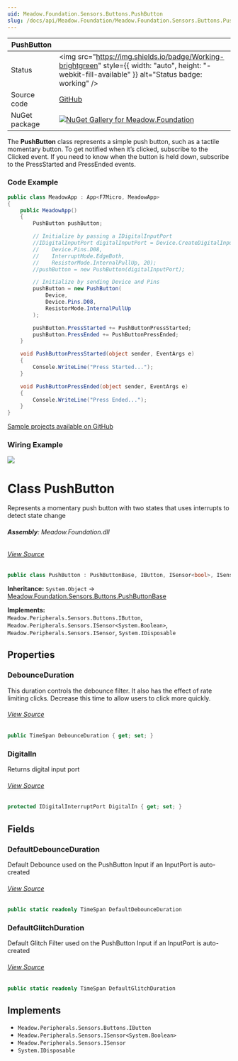 ```yaml
---
uid: Meadow.Foundation.Sensors.Buttons.PushButton
slug: /docs/api/Meadow.Foundation/Meadow.Foundation.Sensors.Buttons.PushButton
---
```


| PushButton | |
|--------|--------|
| Status | <img src="https://img.shields.io/badge/Working-brightgreen" style={{ width: "auto", height: "-webkit-fill-available" }} alt="Status badge: working" /> |
| Source code | [GitHub](https://github.com/WildernessLabs/Meadow.Foundation/tree/main/Source/Meadow.Foundation.Core/Sensors/Buttons) |
| NuGet package | <a href="https://www.nuget.org/packages/Meadow.Foundation/" target="_blank"><img src="https://img.shields.io/nuget/v/Meadow.Foundation.svg?label=Meadow.Foundation" alt="NuGet Gallery for Meadow.Foundation" /></a> |

The **PushButton** class represents a simple push button, such as a tactile momentary button. To get notified when it’s clicked, subscribe to the Clicked event. If you need to know when the button is held down, subscribe to the PressStarted and PressEnded events.

### Code Example

```csharp
public class MeadowApp : App<F7Micro, MeadowApp>
{
    public MeadowApp()
    {
        PushButton pushButton;

        // Initialize by passing a IDigitalInputPort
        //IDigitalInputPort digitalInputPort = Device.CreateDigitalInputPort(
        //    Device.Pins.D08, 
        //    InterruptMode.EdgeBoth, 
        //    ResistorMode.InternalPullUp, 20);
        //pushButton = new PushButton(digitalInputPort);

        // Initialize by sending Device and Pins
        pushButton = new PushButton(
            Device,
            Device.Pins.D08,
            ResistorMode.InternalPullUp
        );

        pushButton.PressStarted += PushButtonPressStarted;
        pushButton.PressEnded += PushButtonPressEnded;
    }

    void PushButtonPressStarted(object sender, EventArgs e)
    {
        Console.WriteLine("Press Started...");
    }

    void PushButtonPressEnded(object sender, EventArgs e)
    {
        Console.WriteLine("Press Ended...");
    }
}
```

[Sample projects available on GitHub](https://github.com/WildernessLabs/Meadow.Foundation/tree/main/Source/Meadow.Foundation.Core.Samples) 

### Wiring Example

<img src="/API_Assets/Meadow.Foundation.Sensors.Buttons.PushButton/PushButton_Fritzing.svg" />

# Class PushButton
Represents a momentary push button with two states that uses interrupts to detect state change

###### **Assembly**: Meadow.Foundation.dll
###### [View Source](https://github.com/WildernessLabs/Meadow.Foundation/blob/main/Source/Meadow.Foundation.Core/Sensors/Buttons/PushButton.cs#L10)
```csharp title="Declaration"
public class PushButton : PushButtonBase, IButton, ISensor<bool>, ISensor, IDisposable
```
**Inheritance:** `System.Object` -> [Meadow.Foundation.Sensors.Buttons.PushButtonBase](../PushButtonBase)

**Implements:**  
`Meadow.Peripherals.Sensors.Buttons.IButton`, `Meadow.Peripherals.Sensors.ISensor<System.Boolean>`, `Meadow.Peripherals.Sensors.ISensor`, `System.IDisposable`

## Properties
### DebounceDuration
This duration controls the debounce filter. It also has the effect
of rate limiting clicks. Decrease this time to allow users to click
more quickly.
###### [View Source](https://github.com/WildernessLabs/Meadow.Foundation/blob/main/Source/Meadow.Foundation.Core/Sensors/Buttons/PushButton.cs#L27)
```csharp title="Declaration"
public TimeSpan DebounceDuration { get; set; }
```
### DigitalIn
Returns digital input port
###### [View Source](https://github.com/WildernessLabs/Meadow.Foundation/blob/main/Source/Meadow.Foundation.Core/Sensors/Buttons/PushButton.cs#L36)
```csharp title="Declaration"
protected IDigitalInterruptPort DigitalIn { get; set; }
```
## Fields
### DefaultDebounceDuration
Default Debounce used on the PushButton Input if an InputPort is auto-created
###### [View Source](https://github.com/WildernessLabs/Meadow.Foundation/blob/main/Source/Meadow.Foundation.Core/Sensors/Buttons/PushButton.cs#L15)
```csharp title="Declaration"
public static readonly TimeSpan DefaultDebounceDuration
```
### DefaultGlitchDuration
Default Glitch Filter used on the PushButton Input if an InputPort is auto-created
###### [View Source](https://github.com/WildernessLabs/Meadow.Foundation/blob/main/Source/Meadow.Foundation.Core/Sensors/Buttons/PushButton.cs#L20)
```csharp title="Declaration"
public static readonly TimeSpan DefaultGlitchDuration
```

## Implements

* `Meadow.Peripherals.Sensors.Buttons.IButton`
* `Meadow.Peripherals.Sensors.ISensor<System.Boolean>`
* `Meadow.Peripherals.Sensors.ISensor`
* `System.IDisposable`
